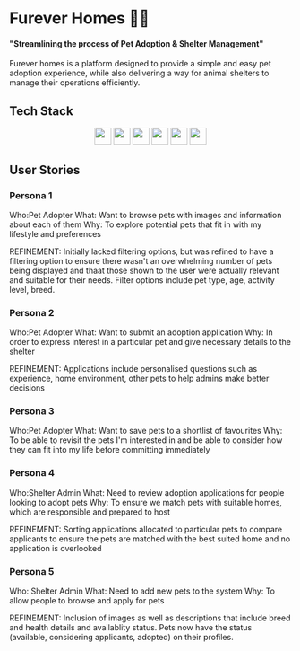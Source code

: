 # Furever Homes 🏡🐶
#### "Streamlining the process of Pet Adoption & Shelter Management"

Furever homes is a platform designed to provide a simple and easy pet adoption experience, while also delivering a way for animal shelters to manage their operations efficiently.

## Tech Stack
<div align="center">
    <img src="https://img.shields.io/badge/-CSS-1572B6?style=flat-square&logo=css3&logoColor=white" height=30>
    <img src="https://img.shields.io/badge/-JavaScript-F7DF1E?style=flat-square&logo=javascript&logoColor=black" height=30>
    <img src="https://img.shields.io/badge/-React-61DAFB?style=flat-square&logo=react&logoColor=black" height=30>
    <img src="https://img.shields.io/badge/-Node.js-339933?style=flat-square&logo=nodedotjs&logoColor=white" height=30>
    <img src="https://img.shields.io/badge/-Express-000000?style=flat-square&logo=express&logoColor=white" height=30>
    <img src="https://img.shields.io/badge/-MongoDB-47A248?style=flat-square&logo=mongodb&logoColor=white" height=30>
</div>

## User Stories

### Persona 1

Who:Pet Adopter
What: Want to browse pets with images and information about each of them
Why: To explore potential pets that fit in with my lifestyle and preferences

REFINEMENT: Initially lacked filtering options, but was refined to have a filtering option to ensure there wasn't an overwhelming number of pets being displayed and thaat those shown to the user were actually relevant and suitable for their needs. Filter options include pet type, age, activity level, breed.

### Persona 2

Who:Pet Adopter
What: Want to submit an adoption application
Why: In order to express interest in a particular pet and give necessary details to the shelter

REFINEMENT: Applications include personalised questions such as experience, home environment, other pets to help admins make better decisions

### Persona 3

Who:Pet Adopter
What: Want to save pets to a shortlist of favourites
Why: To be able to revisit the pets I'm interested in and be able to consider how they can fit into my life before committing immediately

### Persona 4

Who:Shelter Admin
What: Need to review adoption applications for people looking to adopt pets
Why: To ensure we match pets with suitable homes, which are responsible and prepared to host

REFINEMENT: Sorting applications allocated to particular pets to compare applicants to ensure the pets are matched with the best suited home and no application is overlooked

### Persona 5

Who: Shelter Admin
What: Need to add new pets to the system
Why: To allow people to browse and apply for pets

REFINEMENT: Inclusion of images as well as descriptions that include breed and health details and availablity status. Pets now have the status (available, considering applicants, adopted) on their profiles.


